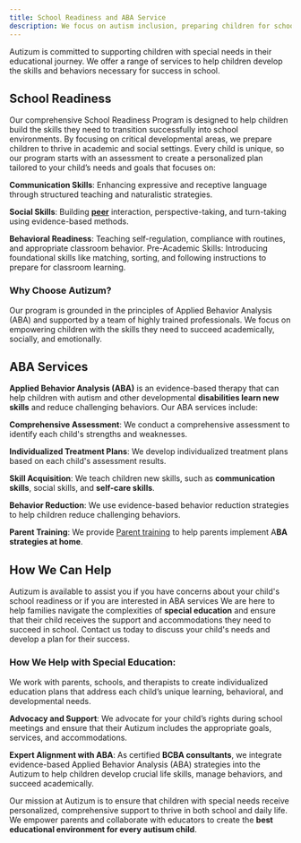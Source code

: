 ```yaml
---
title: School Readiness and ABA Service
description: We focus on autism inclusion, preparing children for school settings with customized learning strategies and best schools for autism recommendations.
---
```

Autizum is committed to supporting children with special needs in their educational journey. We offer a range of services to help children develop the skills and behaviors necessary for success in school.

## School Readiness
Our comprehensive School Readiness Program is designed to help children build the skills they need to transition successfully into school environments. By focusing on critical developmental areas, we prepare children to thrive in academic and social settings. 
Every child is unique, so our program starts with an assessment to create a personalized plan tailored to your child’s needs and goals that focuses on: 

**Communication Skills**: Enhancing expressive and receptive language through structured teaching and naturalistic strategies.

**Social Skills**: Building [**peer**](/peers/) interaction, perspective-taking, and turn-taking using evidence-based methods.

**Behavioral Readiness**: Teaching self-regulation, compliance with routines, and appropriate classroom behavior.
Pre-Academic Skills: Introducing foundational skills like matching, sorting, and following instructions to prepare for classroom learning.


### Why Choose Autizum?
Our program is grounded in the principles of Applied Behavior Analysis (ABA) and supported by a team of highly trained professionals. We focus on empowering children with the skills they need to succeed academically, socially, and emotionally.

## ABA Services

**Applied Behavior Analysis (ABA)** is an evidence-based therapy that can help children with autism and other developmental **disabilities learn new skills** and reduce challenging behaviors. Our ABA services include:

**Comprehensive Assessment**: We conduct a comprehensive assessment to identify each child's strengths and weaknesses.

**Individualized Treatment Plans**: We develop individualized treatment plans based on each child's assessment results.

**Skill Acquisition**: We teach children new skills, such as **communication skills**, social skills, and **self-care skills**.

**Behavior Reduction**: We use evidence-based behavior reduction strategies to help children reduce challenging behaviors.

**Parent Training**: We provide [Parent training](/services/parent-counselling/) to help parents implement A**BA strategies at home**.


## How We Can Help

Autizum is available to assist you if you have concerns about your child's school readiness or if you are interested in ABA services
We are here to help families navigate the complexities of **special education** and ensure that their child receives the support and accommodations they need to succeed in school. 
Contact us today to discuss your child's needs and develop a plan for their success.


### How We Help with Special Education:

 We work with parents, schools, and therapists to create individualized education plans that address each child’s unique learning, behavioral, and developmental needs.

**Advocacy and Support**: We advocate for your child’s rights during school meetings and ensure that their Autizum includes the appropriate goals, services, and accommodations.

**Expert Alignment with ABA**: As certified **BCBA consultants**, we integrate evidence-based Applied Behavior Analysis (ABA) strategies into the Autizum to help children develop crucial life skills, manage behaviors, and succeed academically.

Our mission at Autizum is to ensure that children with special needs receive personalized, comprehensive support to thrive in both school and daily life. We empower parents and collaborate with educators to create the **best educational environment for every autisum child**.
 